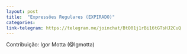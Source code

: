 ```yaml
---
layout: post
title:  "Expressões Regulares (EXPIRADO)"
categories: 
link-telegram: https://telegram.me/joinchat/BtO01j1rBi16tGTsHJ2CuQ
---
```

Contribuição: Igor Motta (@Igmotta)

